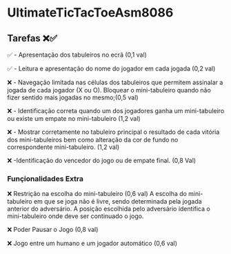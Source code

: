 # UltimateTicTacToeAsm8086

## Tarefas ❌✅

✅ - Apresentação dos tabuleiros no ecrã (0,1 val)

✅ - Leitura e apresentação do nome do jogador em cada jogada (0,2 val)

❌ - Navegação limitada nas células dos tabuleiros que permitem
assinalar a jogada de cada jogador (X ou O). Bloquear o
mini-tabuleiro quando não fizer sentido mais jogadas no mesmo;(0,5 val)

❌ - Identificação correta quando um dos jogadores ganha um
mini-tabuleiro ou existe um empate no mini-tabuleiro (1,2 val)

❌ - Mostrar corretamente no tabuleiro principal o resultado de cada
vitória dos mini-tabuleiros bem como alteração da cor de fundo no
correspondente mini-tabuleiro. (1,2 val)

❌ -Identificação do vencedor do jogo ou de empate final. (0,8 Val)

### Funçionalidades Extra

❌ Restrição na escolha do mini-tabuleiro (0,6 val)
A escolha do mini-tabuleiro em que se joga não é livre, sendo determinada pela
jogada anterior do adversário. A posição escolhida pelo adversário identifica o
mini-tabuleiro onde deve ser continuado o jogo. 


❌ Poder Pausar o Jogo (0,8 val)

❌ Jogo entre um humano e um jogador automático  (0,6 val)
